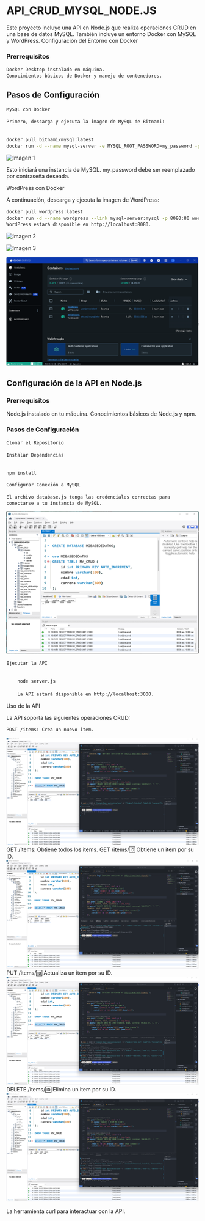 # API_CRUD_MYSQL_NODE.JS

Este proyecto incluye una API en Node.js que realiza operaciones CRUD en una base de datos MySQL. También incluye un entorno Docker con MySQL y WordPress.
Configuración del Entorno con Docker
### Prerrequisitos

    Docker Desktop instalado en máquina.
    Conocimientos básicos de Docker y manejo de contenedores.

## Pasos de Configuración

    MySQL con Docker

    Primero, descarga y ejecuta la imagen de MySQL de Bitnami:

 ```bash

docker pull bitnami/mysql:latest
docker run -d --name mysql-server -e MYSQL_ROOT_PASSWORD=my_password -p 3306:3306 bitnami/mysql:latest
```
![Imagen 1](images/docker1.png)

Esto iniciará una instancia de MySQL. my_password debe ser reemplazado por contraseña deseada.

WordPress con Docker

A continuación, descarga y ejecuta la imagen de WordPress:

```bash
docker pull wordpress:latest
docker run -d --name wordpress --link mysql-server:mysql -p 8080:80 wordpress:latest
WordPress estará disponible en http://localhost:8080.
```
![Imagen 2](images/docker2.png)


![Imagen 3](images/imagenesdocker.png)

![Imagen 4](images/containers.png)

## Configuración de la API en Node.js
### Prerrequisitos

   Node.js instalado en tu máquina.
   Conocimientos básicos de Node.js y npm.

### Pasos de Configuración

    Clonar el Repositorio

    Instalar Dependencias
```bash

npm install
```
    Configurar Conexión a MySQL

    El archivo database.js tenga las credenciales correctas para conectarse a tu instancia de MySQL.

![Imagen 5](images/workbench.png)

    Ejecutar la API
```bash

    node server.js

    La API estará disponible en http://localhost:3000.
```

Uso de la API

La API soporta las siguientes operaciones CRUD:

    POST /items: Crea un nuevo item.
![Imagen 6](images/POST.png)    
    GET /items: Obtiene todos los items.
    GET /items/:id: Obtiene un item por su ID.
![Imagen 7](images/GET.png)  
    PUT /items/:id: Actualiza un item por su ID.
![Imagen 8](images/PUT.png)  
    DELETE /items/:id: Elimina un item por su ID.
![Imagen 9](images/DELETE.png)  

La herramienta curl para interactuar con la API.



